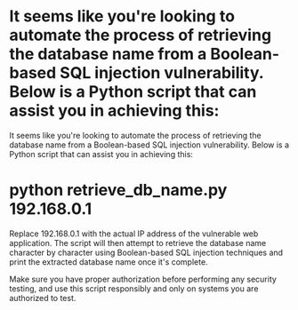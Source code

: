 <h1>It seems like you're looking to automate the process of retrieving the database name from a Boolean-based SQL injection vulnerability. Below is a Python script that can assist you in achieving this:
</h1>


It seems like you're looking to automate the process of retrieving the database name from a Boolean-based SQL injection vulnerability. Below is a Python script that can assist you in achieving this:


<h1>python retrieve_db_name.py 192.168.0.1</h1>

Replace 192.168.0.1 with the actual IP address of the vulnerable web application. The script will then attempt to retrieve the database name character by character using Boolean-based SQL injection techniques and print the extracted database name once it's complete.

Make sure you have proper authorization before performing any security testing, and use this script responsibly and only on systems you are authorized to test.
